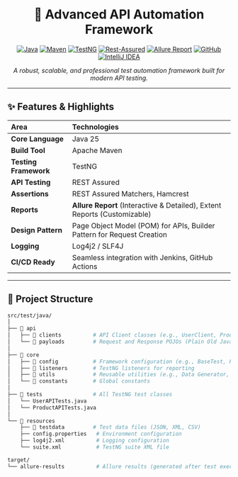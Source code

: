 <!-- PROFILE BADGES -->
<!-- You can generate these at https://shields.io/ and https://simpleicons.org/ -->
<div align="center">

# 🧪 Advanced API Automation Framework

[![Java](https://img.shields.io/badge/Java-%23ED8B00.svg?style=for-the-badge&logo=openjdk&logoColor=white)](https://www.java.com/)
[![Maven](https://img.shields.io/badge/Apache%20Maven-C71A36?style=for-the-badge&logo=Apache%20Maven&logoColor=white)](https://maven.apache.org/)
[![TestNG](https://img.shields.io/badge/TestNG-%23FF6A00?style=for-the-badge)](https://testng.org/)
[![Rest-Assured](https://img.shields.io/badge/-Rest%20Assured-%23D00000?style=for-the-badge)](https://rest-assured.io/)
[![Allure Report](https://img.shields.io/badge/Allure%20Reports-%23E6B3B3?style=for-the-badge)](https://qameta.io/allure-report/)
[![GitHub](https://img.shields.io/badge/github-%23121011.svg?style=for-the-badge&logo=github&logoColor=white)](https://github.com/)
[![IntelliJ IDEA](https://img.shields.io/badge/IntelliJIDEA-000000.svg?style=for-the-badge&logo=intellij-idea&logoColor=white)](https://www.jetbrains.com/idea/)

*A robust, scalable, and professional test automation framework built for modern API testing.*

</div>

---

## ✨ Features & Highlights

| Area | Technologies |
| :--- | :--- |
| **Core Language** | Java 25 |
| **Build Tool** | Apache Maven |
| **Testing Framework** | TestNG |
| **API Testing** | REST Assured |
| **Assertions** | REST Assured Matchers, Hamcrest |
| **Reports** | **Allure Report** (Interactive & Detailed), Extent Reports (Customizable) |
| **Design Pattern** | Page Object Model (POM) for APIs, Builder Pattern for Request Creation |
| **Logging** | Log4j2 / SLF4J |
| **CI/CD Ready** | Seamless integration with Jenkins, GitHub Actions |

---

## 📁 Project Structure

```bash
src/test/java/
│
├── 📂 api
│   ├── 📂 clients          # API Client classes (e.g., UserClient, ProductClient)
│   └── 📂 payloads         # Request and Response POJOs (Plain Old Java Objects)
│
├── 📂 core
│   ├── 📂 config           # Framework configuration (e.g., BaseTest, RequestSpecs)
│   ├── 📂 listeners        # TestNG listeners for reporting
│   ├── 📂 utils            # Reusable utilities (e.g., Data Generator, File Reader)
│   └── 📂 constants        # Global constants
│
├── 📂 tests                # All TestNG test classes
│   └── UserAPITests.java
│   └── ProductAPITests.java
│
└── 📂 resources
    ├── 📂 testdata         # Test data files (JSON, XML, CSV)
    ├── config.properties   # Environment configuration
    ├── log4j2.xml          # Logging configuration
    └── suite.xml           # TestNG suite XML file

target/
└── allure-results          # Allure results (generated after test execution)
